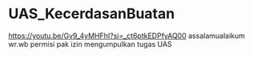 # UAS_KecerdasanBuatan
https://youtu.be/Gv9_4yMHFhI?si=_ct6ptkEDPfyAQ00
assalamualaikum wr.wb
permisi pak izin mengumpulkan tugas UAS 
